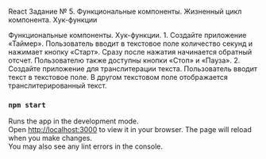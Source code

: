 React Задание № 5. Функциональные компоненты. Жизненный цикл компонента. Хук-функции

Функциональные компоненты. Хук-функции.
1.
Создайте приложение «Таймер». Пользователь вводит в текстовое поле количество секунд и нажимает кнопку «Старт».
Сразу после нажатия начинается обратный отсчет. Пользователю также доступны кнопки «Стоп» и «Пауза».
2.
Создайте приложение для транслитерации текста. Пользователь вводит текст в текстовое поле. 
В другом текстовом поле отображается транслитерированный текст.



### `npm start`
Runs the app in the development mode.\
Open [http://localhost:3000](http://localhost:3000) to view it in your browser.
The page will reload when you make changes.\
You may also see any lint errors in the console.
